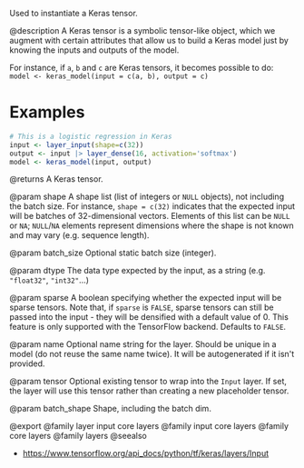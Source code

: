Used to instantiate a Keras tensor.

@description
A Keras tensor is a symbolic tensor-like object, which we augment with
certain attributes that allow us to build a Keras model just by knowing the
inputs and outputs of the model.

For instance, if `a`, `b` and `c` are Keras tensors,
it becomes possible to do:
`model <- keras_model(input = c(a, b), output = c)`

# Examples

```r
# This is a logistic regression in Keras
input <- layer_input(shape=c(32))
output <- input |> layer_dense(16, activation='softmax')
model <- keras_model(input, output)
```

@returns
A Keras tensor.

@param shape
A shape list (list of integers or `NULL` objects),
not including the batch size.
For instance, `shape = c(32)` indicates that the expected input
will be batches of 32-dimensional vectors. Elements of this list
can be `NULL` or `NA`; `NULL`/`NA` elements represent dimensions where the shape
is not known and may vary (e.g. sequence length).

@param batch_size
Optional static batch size (integer).

@param dtype
The data type expected by the input, as a string
(e.g. `"float32"`, `"int32"`...)

@param sparse
A boolean specifying whether the expected input will be sparse
tensors. Note that, if `sparse` is `FALSE`, sparse tensors can still
be passed into the input - they will be densified with a default
value of 0. This feature is only supported with the TensorFlow
backend. Defaults to `FALSE`.

@param name
Optional name string for the layer.
Should be unique in a model (do not reuse the same name twice).
It will be autogenerated if it isn't provided.

@param tensor
Optional existing tensor to wrap into the `Input` layer.
If set, the layer will use this tensor rather
than creating a new placeholder tensor.

@param batch_shape
Shape, including the batch dim.

@export
@family layer input core layers
@family input core layers
@family core layers
@family layers
@seealso
+ <https://www.tensorflow.org/api_docs/python/tf/keras/layers/Input>

